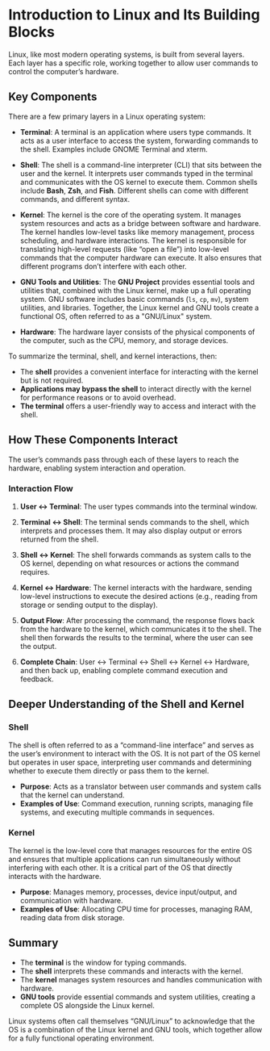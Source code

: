 # Introduction to Linux and Its Building Blocks

Linux, like most modern operating systems, is built from several layers. Each layer has a specific role, working together to allow user commands to control the computer’s hardware.

## Key Components

There are a few primary layers in a Linux operating system:

- **Terminal**: A terminal is an application where users type commands. It acts as a user interface to access the system, forwarding commands to the shell. Examples include GNOME Terminal and xterm.
  
- **Shell**: The shell is a command-line interpreter (CLI) that sits between the user and the kernel. It interprets user commands typed in the terminal and communicates with the OS kernel to execute them. Common shells include **Bash**, **Zsh**, and **Fish**. Different shells can come with different commands, and different syntax.

- **Kernel**: The kernel is the core of the operating system. It manages system resources and acts as a bridge between software and hardware. The kernel handles low-level tasks like memory management, process scheduling, and hardware interactions. The kernel is responsible for translating high-level requests (like “open a file”) into low-level commands that the computer hardware can execute. It also ensures that different programs don’t interfere with each other.

- **GNU Tools and Utilities**: The **GNU Project** provides essential tools and utilities that, combined with the Linux kernel, make up a full operating system. GNU software includes basic commands (`ls`, `cp`, `mv`), system utilities, and libraries. Together, the Linux kernel and GNU tools create a functional OS, often referred to as a "GNU/Linux" system.

- **Hardware**: The hardware layer consists of the physical components of the computer, such as the CPU, memory, and storage devices.

To summarize the terminal, shell, and kernel interactions, then:
* The **shell** provides a convenient interface for interacting with the kernel but is not required.
* **Applications may bypass the shell** to interact directly with the kernel for performance reasons or to avoid overhead.
* **The terminal** offers a user-friendly way to access and interact with the shell.

## How These Components Interact

The user’s commands pass through each of these layers to reach the hardware, enabling system interaction and operation.

### Interaction Flow

1. **User ↔ Terminal**: The user types commands into the terminal window.

2. **Terminal ↔ Shell**: The terminal sends commands to the shell, which interprets and processes them. It may also display output or errors returned from the shell.

3. **Shell ↔ Kernel**: The shell forwards commands as system calls to the OS kernel, depending on what resources or actions the command requires.

4. **Kernel ↔ Hardware**: The kernel interacts with the hardware, sending low-level instructions to execute the desired actions (e.g., reading from storage or sending output to the display).

5. **Output Flow**: After processing the command, the response flows back from the hardware to the kernel, which communicates it to the shell. The shell then forwards the results to the terminal, where the user can see the output.

6. **Complete Chain**: User ↔ Terminal ↔ Shell ↔ Kernel ↔ Hardware, and then back up, enabling complete command execution and feedback.

## Deeper Understanding of the Shell and Kernel

### Shell
The shell is often referred to as a “command-line interface” and serves as the user’s environment to interact with the OS. It is not part of the OS kernel but operates in user space, interpreting user commands and determining whether to execute them directly or pass them to the kernel.

- **Purpose**: Acts as a translator between user commands and system calls that the kernel can understand.
- **Examples of Use**: Command execution, running scripts, managing file systems, and executing multiple commands in sequences.

### Kernel
The kernel is the low-level core that manages resources for the entire OS and ensures that multiple applications can run simultaneously without interfering with each other. It is a critical part of the OS that directly interacts with the hardware.

- **Purpose**: Manages memory, processes, device input/output, and communication with hardware.
- **Examples of Use**: Allocating CPU time for processes, managing RAM, reading data from disk storage.

## Summary

- The **terminal** is the window for typing commands.
- The **shell** interprets these commands and interacts with the kernel.
- The **kernel** manages system resources and handles communication with hardware.
- **GNU tools** provide essential commands and system utilities, creating a complete OS alongside the Linux kernel.
  
Linux systems often call themselves “GNU/Linux” to acknowledge that the OS is a combination of the Linux kernel and GNU tools, which together allow for a fully functional operating environment.
